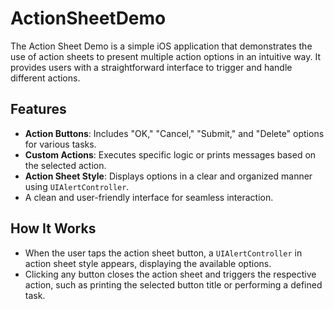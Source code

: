# ActionSheetDemo

The Action Sheet Demo is a simple iOS application that demonstrates the use of action sheets to present multiple action options in an intuitive way. It provides users with a straightforward interface to trigger and handle different actions.

## Features
- **Action Buttons**: Includes "OK," "Cancel," "Submit," and "Delete" options for various tasks.
- **Custom Actions**: Executes specific logic or prints messages based on the selected action.
- **Action Sheet Style**: Displays options in a clear and organized manner using `UIAlertController`.
- A clean and user-friendly interface for seamless interaction.

## How It Works
- When the user taps the action sheet button, a `UIAlertController` in action sheet style appears, displaying the available options.
- Clicking any button closes the action sheet and triggers the respective action, such as printing the selected button title or performing a defined task.
